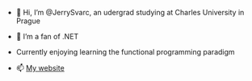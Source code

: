 - 👋 Hi, I’m @JerrySvarc, an udergrad studying at Charles University in Prague
- 🌱 I’m a fan of .NET
- Currently enjoying learning the functional programming paradigm

- 📫 [My website](https://jerrysvarc.xyz)

<!---
JerrySvarc/JerrySvarc is a ✨ special ✨ repository because its `README.md` (this file) appears on your GitHub profile.
You can click the Preview link to take a look at your changes.
--->

